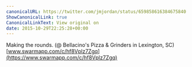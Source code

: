 ```yaml
---
canonicalURL: https://twitter.com/jmjordan/status/659858616384675840
ShowCanonicalLink: true
CanonicalLinkText: View original on
date: 2015-10-29T22:25:28+00:00
---
```

Making the rounds. (@ Bellacino's Pizza &amp; Grinders in Lexington, SC) [www.swarmapp.com/c/hf8Vplz7Zgq](https://www.swarmapp.com/c/hf8Vplz7Zgq)